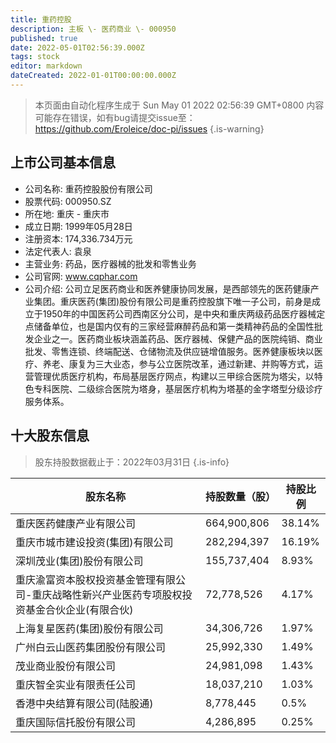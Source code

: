 ```yaml
---
title: 重药控股
description: 主板 \- 医药商业 \- 000950
published: true
date: 2022-05-01T02:56:39.000Z
tags: stock
editor: markdown
dateCreated: 2022-01-01T00:00:00.000Z
---
```


> 本页面由自动化程序生成于 Sun May 01 2022 02:56:39 GMT+0800
> 内容可能存在错误，如有bug请提交issue至：https://github.com/Eroleice/doc-pi/issues
{.is-warning}

## 上市公司基本信息
- 公司名称: 重药控股股份有限公司
- 股票代码: 000950.SZ
- 所在地: 重庆 - 重庆市
- 成立日期: 1999年05月28日
- 注册资本: 174,336.734万元
- 法定代表人: 袁泉
- 主营业务: 药品，医疗器械的批发和零售业务
- 公司官网: www.cqphar.com
- 公司介绍: 公司立足医药商业和医养健康协同发展，是西部领先的医药健康产业集团。重庆医药(集团)股份有限公司是重药控股旗下唯一子公司，前身是成立于1950年的中国医药公司西南区分公司，是中央和重庆两级药品医疗器械定点储备单位，也是国内仅有的三家经营麻醉药品和第一类精神药品的全国性批发企业之一。医药商业板块涵盖药品、医疗器械、保健产品的医院纯销、商业批发、零售连锁、终端配送、仓储物流及供应链增值服务。医养健康板块以医疗、养老、康复为三大业态，参与公立医院改革，通过新建、并购等方式，运营管理优质医疗机构，布局基层医疗网点，构建以三甲综合医院为塔尖，以特色专科医院、二级综合医院为塔身，基层医疗机构为塔基的金字塔型分级诊疗服务体系。


## 十大股东信息
> 股东持股数据截止于：2022年03月31日
{.is-info}

| 股东名称 | 持股数量（股） | 持股比例 |
| --- | --- | --- |
| 重庆医药健康产业有限公司 | 664,900,806 | 38.14% |
| 重庆市城市建设投资(集团)有限公司 | 282,294,397 | 16.19% |
| 深圳茂业(集团)股份有限公司 | 155,737,404 | 8.93% |
| 重庆渝富资本股权投资基金管理有限公司-重庆战略性新兴产业医药专项股权投资基金合伙企业(有限合伙) | 72,778,526 | 4.17% |
| 上海复星医药(集团)股份有限公司 | 34,306,726 | 1.97% |
| 广州白云山医药集团股份有限公司 | 25,992,330 | 1.49% |
| 茂业商业股份有限公司 | 24,981,098 | 1.43% |
| 重庆智全实业有限责任公司 | 18,037,210 | 1.03% |
| 香港中央结算有限公司(陆股通) | 8,778,445 | 0.5% |
| 重庆国际信托股份有限公司 | 4,286,895 | 0.25% |




